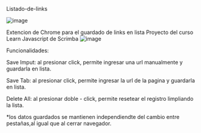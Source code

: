 Listado-de-links


![image](https://user-images.githubusercontent.com/63132435/122698736-4a293b00-d21e-11eb-99f5-b709e0cd4e44.png)

Extencion de Chrome para el guardado de links en lista
Proyecto del curso Learn Javascript de Scrimba
![image](https://user-images.githubusercontent.com/63132435/122698803-71800800-d21e-11eb-93bd-2186c5981b01.png)

Funcionalidades:

Save Imput: al presionar click, permite ingresar una url manualmente y guardarla en lista.

Save Tab: al presionar click, permite ingresar la url de la pagina y guardarla en lista.

Delete All: al presionar doble - click, permite resetear el registro limpliando la lista.

*los datos guardados se mantienen independiendte del cambio entre pestañas,al igual que al cerrar navegador.
